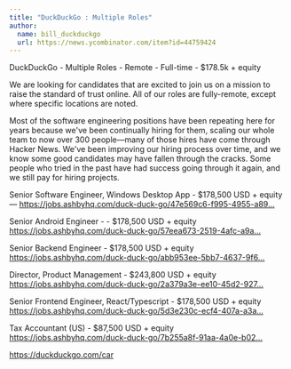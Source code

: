 ```yaml
---
title: "DuckDuckGo : Multiple Roles"
author:
  name: bill_duckduckgo
  url: https://news.ycombinator.com/item?id=44759424
---
```

DuckDuckGo - Multiple Roles - Remote - Full-time - $178.5k + equity

We are looking for candidates that are excited to join us on a mission to raise the standard of trust online. All of our roles are fully-remote, except where specific locations are noted.

Most of the software engineering positions have been repeating here for years because we&#x27;ve been continually hiring for them, scaling our whole team to now over 300 people—many of those hires have come through Hacker News. We&#x27;ve been improving our hiring process over time, and we know some good candidates may have fallen through the cracks. Some people who tried in the past have had success going through it again, and we still pay for hiring projects.

Senior Software Engineer, Windows Desktop App - $178,500 USD + equity — 
<a href="https:&#x2F;&#x2F;jobs.ashbyhq.com&#x2F;duck-duck-go&#x2F;47e569c6-f995-4955-a892-a3829ad0f39b?utm_source=1DKZJgG9d9" rel="nofollow">https:&#x2F;&#x2F;jobs.ashbyhq.com&#x2F;duck-duck-go&#x2F;47e569c6-f995-4955-a89...</a>

Senior Android Engineer - - $178,500 USD + equity 
<a href="https:&#x2F;&#x2F;jobs.ashbyhq.com&#x2F;duck-duck-go&#x2F;57eea673-2519-4afc-a9af-6b9ae9276b38&#x2F;application?utm_source=1DKZJgG9d9" rel="nofollow">https:&#x2F;&#x2F;jobs.ashbyhq.com&#x2F;duck-duck-go&#x2F;57eea673-2519-4afc-a9a...</a>

Senior Backend Engineer - $178,500 USD + equity 
<a href="https:&#x2F;&#x2F;jobs.ashbyhq.com&#x2F;duck-duck-go&#x2F;abb953ee-5bb7-4637-9f66-ad555b446ab7?utm_source=1DKZJgG9d9" rel="nofollow">https:&#x2F;&#x2F;jobs.ashbyhq.com&#x2F;duck-duck-go&#x2F;abb953ee-5bb7-4637-9f6...</a>

Director, Product Management - $243,800 USD + equity
<a href="https:&#x2F;&#x2F;jobs.ashbyhq.com&#x2F;duck-duck-go&#x2F;2a379a3e-ee10-45d2-9275-6b9a28559b07?utm_source=1DKZJgG9d9" rel="nofollow">https:&#x2F;&#x2F;jobs.ashbyhq.com&#x2F;duck-duck-go&#x2F;2a379a3e-ee10-45d2-927...</a>

Senior Frontend Engineer, React&#x2F;Typescript - $178,500 USD + equity
<a href="https:&#x2F;&#x2F;jobs.ashbyhq.com&#x2F;duck-duck-go&#x2F;5d3e230c-ecf4-407a-a3a5-232185ce8319?utm_source=1DKZJgG9d9" rel="nofollow">https:&#x2F;&#x2F;jobs.ashbyhq.com&#x2F;duck-duck-go&#x2F;5d3e230c-ecf4-407a-a3a...</a>

Tax Accountant (US) - $87,500 USD + equity
<a href="https:&#x2F;&#x2F;jobs.ashbyhq.com&#x2F;duck-duck-go&#x2F;7b255a8f-91aa-4a0e-b02d-47f0ffc554bf?utm_source=1DKZJgG9d9" rel="nofollow">https:&#x2F;&#x2F;jobs.ashbyhq.com&#x2F;duck-duck-go&#x2F;7b255a8f-91aa-4a0e-b02...</a>

<a href="https:&#x2F;&#x2F;duckduckgo.com&#x2F;car" rel="nofollow">https:&#x2F;&#x2F;duckduckgo.com&#x2F;car</a>
<JobApplication />
